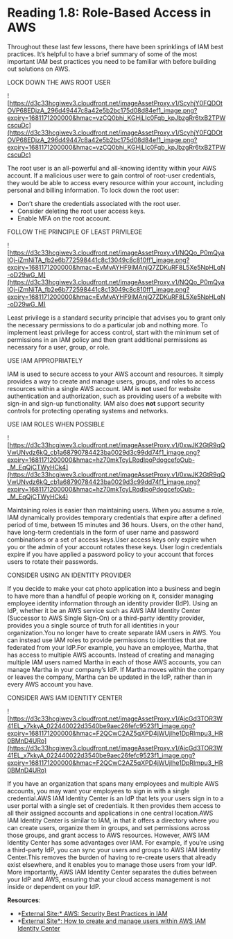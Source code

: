 # Reading 1.8: Role-Based Access in AWS

Throughout these last few lessons, there have been sprinklings of IAM best practices. It’s helpful to have a brief summary of some of the most important IAM best practices you need to be familiar with before building out solutions on AWS.

LOCK DOWN THE AWS ROOT USER

![https://d3c33hcgiwev3.cloudfront.net/imageAssetProxy.v1/ScyhjY0FQDOtOVP68EDjzA_296d49447c8a42e5b2bc175d08d84ef1_image.png?expiry=1681171200000&hmac=vzCQ0bhi_KGHjLIc0Fqb_kpJbzgRr6txB2TPWcscuDc](https://d3c33hcgiwev3.cloudfront.net/imageAssetProxy.v1/ScyhjY0FQDOtOVP68EDjzA_296d49447c8a42e5b2bc175d08d84ef1_image.png?expiry=1681171200000&hmac=vzCQ0bhi_KGHjLIc0Fqb_kpJbzgRr6txB2TPWcscuDc)

The root user is an all-powerful and all-knowing identity within your AWS account. If a malicious user were to gain control of root-user credentials, they would be able to access every resource within your account, including personal and billing information. To lock down the root user:

- Don’t share the credentials associated with the root user.
- Consider deleting the root user access keys.
- Enable MFA on the root account.

FOLLOW THE PRINCIPLE OF LEAST PRIVILEGE

![https://d3c33hcgiwev3.cloudfront.net/imageAssetProxy.v1/NQQo_P0mQyaIOj-iZmNiTA_fb2e6b772598441c8c13049c8c810ff1_image.png?expiry=1681171200000&hmac=EvMvAYHF9lMAnjQ7ZDKuRF8L5Xe5NpHLqN-oD29wG_M](https://d3c33hcgiwev3.cloudfront.net/imageAssetProxy.v1/NQQo_P0mQyaIOj-iZmNiTA_fb2e6b772598441c8c13049c8c810ff1_image.png?expiry=1681171200000&hmac=EvMvAYHF9lMAnjQ7ZDKuRF8L5Xe5NpHLqN-oD29wG_M)

Least privilege is a standard security principle that advises you to grant only the necessary permissions to do a particular job and nothing more. To implement least privilege for access control, start with the minimum set of permissions in an IAM policy and then grant additional permissions as necessary for a user, group, or role.

USE IAM APPROPRIATELY

IAM is used to secure access to your AWS account and resources. It simply provides a way to create and manage users, groups, and roles to access resources within a single AWS account. IAM is **not** used for website authentication and authorization, such as providing users of a website with sign-in and sign-up functionality. IAM also does **not** support security controls for protecting operating systems and networks.

USE IAM ROLES WHEN POSSIBLE

![https://d3c33hcgiwev3.cloudfront.net/imageAssetProxy.v1/0xwJK2GtR9qQVwUNvdz6kQ_cb1a68790784423ba0029d3c99dd74f1_image.png?expiry=1681171200000&hmac=hz70mkTcyLRqdIpoPdogcefoOub-_M_EqQjCTWyHCk4](https://d3c33hcgiwev3.cloudfront.net/imageAssetProxy.v1/0xwJK2GtR9qQVwUNvdz6kQ_cb1a68790784423ba0029d3c99dd74f1_image.png?expiry=1681171200000&hmac=hz70mkTcyLRqdIpoPdogcefoOub-_M_EqQjCTWyHCk4)

Maintaining roles is easier than maintaining users. When you assume a role, IAM dynamically provides temporary credentials that expire after a defined period of time, between 15 minutes and 36 hours. Users, on the other hand, have long-term credentials in the form of user name and password combinations or a set of access keys.User access keys only expire when you or the admin of your account rotates these keys. User login credentials expire if you have applied a password policy to your account that forces users to rotate their passwords.

CONSIDER USING AN IDENTITY PROVIDER

If you decide to make your cat photo application into a business and begin to have more than a handful of people working on it, consider managing employee identity information through an identity provider (IdP). Using an IdP, whether it be an AWS service such as AWS IAM Identity Center (Successor to AWS Single Sign-On) or a third-party identity provider, provides you a single source of truth for all identities in your organization.You no longer have to create separate IAM users in AWS. You can instead use IAM roles to provide permissions to identities that are federated from your IdP.For example, you have an employee, Martha, that has access to multiple AWS accounts. Instead of creating and managing multiple IAM users named Martha in each of those AWS accounts, you can manage Martha in your company’s IdP. If Martha moves within the company or leaves the company, Martha can be updated in the IdP, rather than in every AWS account you have.

CONSIDER AWS IAM IDENTITY CENTER

![https://d3c33hcgiwev3.cloudfront.net/imageAssetProxy.v1/AjcGd3TOR3W41EL_x7kkyA_022440022d3540be9aec26fefc9523f1_image.png?expiry=1681171200000&hmac=F2QCwC2AZ5qXPD4jWUjlhe1DpRImpu3_HR0BMnD4URo](https://d3c33hcgiwev3.cloudfront.net/imageAssetProxy.v1/AjcGd3TOR3W41EL_x7kkyA_022440022d3540be9aec26fefc9523f1_image.png?expiry=1681171200000&hmac=F2QCwC2AZ5qXPD4jWUjlhe1DpRImpu3_HR0BMnD4URo)

If you have an organization that spans many employees and multiple AWS accounts, you may want your employees to sign in with a single credential.AWS IAM Identity Center is an IdP that lets your users sign in to a user portal with a single set of credentials. It then provides them access to all their assigned accounts and applications in one central location.AWS IAM Identity Center is similar to IAM, in that it offers a directory where you can create users, organize them in groups, and set permissions across those groups, and grant access to AWS resources. However, AWS IAM Identity Center has some advantages over IAM. For example, if you’re using a third-party IdP, you can sync your users and groups to AWS IAM Identity Center.This removes the burden of having to re-create users that already exist elsewhere, and it enables you to manage those users from your IdP. More importantly, AWS IAM Identity Center separates the duties between your IdP and AWS, ensuring that your cloud access management is not inside or dependent on your IdP.

**Resources**:

- *[External Site:* AWS: Security Best Practices in IAM](https://docs.aws.amazon.com/IAM/latest/UserGuide/best-practices.html)
- *[External Site*: How to create and manage users within AWS IAM Identity Center](https://aws.amazon.com/blogs/security/how-to-create-and-manage-users-within-aws-sso/)